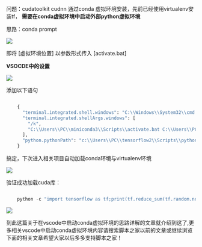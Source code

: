 问题：cudatoolkit cudnn 通过conda 虚拟环境安装，先前已经使用virtualenv安装tf，
**需要在conda虚拟环境中启动外部python虚拟环境**

思路：conda prompt

![](https://img.jbzj.com/file_images/article/202012/2020122510474522.png)

即将 [虚拟环境位置] 以参数形式传入 [activate.bat]

**VSOCDE中的设置**

![](https://img.jbzj.com/file_images/article/202012/2020122510474523.png)

添加以下语句

```python

    {
      "terminal.integrated.shell.windows": "C:\\Windows\\System32\\cmd.exe", #选用cmd作为命令行窗口
      "terminal.integrated.shellArgs.windows": [
        "/k",
        "C:\\Users\\PC\\miniconda3\\Scripts\\activate.bat C:\\Users\\PC\\miniconda3\\envs\\tfcuda101" #此处修改为你conda虚拟环境文件夹位置
      ],
      "python.pythonPath": "c:\\Users\\PC\\tensorflow2\\Scripts\\python.exe", #选择virtualenv下的python路径
    }
```

搞定，下次进入相关项目自动加载conda环境与virtualenv环境

![](https://img.jbzj.com/file_images/article/202012/2020122510474524.png)

验证成功加载cuda库：

```python

    python -c "import tensorflow as tf;print(tf.reduce_sum(tf.random.normal([1000, 1000])))"
```

![](https://img.jbzj.com/file_images/article/202012/2020122510474525.png)

到此这篇关于在vscode中启动conda虚拟环境的思路详解的文章就介绍到这了,更多相关vscode中启动conda虚拟环境内容请搜索脚本之家以前的文章或继续浏览下面的相关文章希望大家以后多多支持脚本之家！

